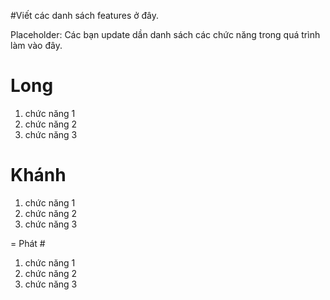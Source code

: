 #Viết các danh sách features ở đây.

Placeholder: Các bạn update dần danh sách các chức năng trong quá trình làm vào đây.

# Long #

  1. chức năng 1
  1. chức năng 2
  1. chức năng 3

# Khánh #

  1. chức năng 1
  1. chức năng 2
  1. chức năng 3

= Phát #

  1. chức năng 1
  1. chức năng 2
  1. chức năng 3